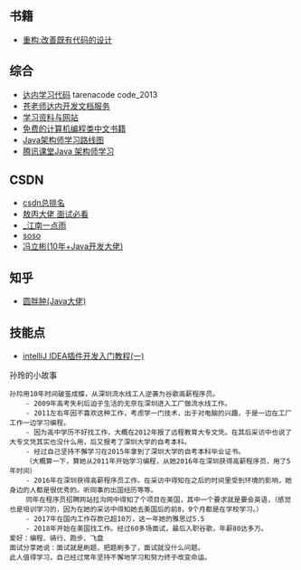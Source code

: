 ## 书籍
- [重构:改善既有代码的设计](https://blog.csdn.net/qq_37781649/article/details/103405833?utm_source=app)

## 综合
- [达内学习代码](http://code.tarena.com.cn/JSDCode/) tarenacode code_2013
- [苍老师达内开发文档服务](http://doc.canglaoshi.org/)
- [学习资料与网站](https://try8.cn/)
- [免费的计算机编程类中文书籍](https://github.com/justjavac/free-programming-books-zh_CN)
- [Java架构师学习路线图](https://www.processon.com/view/5e0583d9e4b0c1ff2110e376#map)
- [腾讯课堂Java 架构师学习](https://ke.qq.com/course/231516)

## CSDN
- [csdn总排名](https://blog.csdn.net/rank/writing_rank_total)
- [敖丙大佬 面试必看](https://blog.csdn.net/qq_35190492)
- [_江南一点雨](https://me.csdn.net/u012702547)
- [soso](https://blog.csdn.net/qq_36338555/)
- [冯立彬(10年+Java开发大佬)](https://blog.csdn.net/fenglibing)

## 知乎
- [圆胖肿(Java大佬)](https://www.zhihu.com/people/zhao-ce-33)

## 技能点
- [intelliJ IDEA插件开发入门教程(一)](https://blog.csdn.net/csdn_xpw/article/details/78946781)

孙玲的小故事
```
孙玲用10年时间破茧成蝶，从深圳流水线工人逆袭为谷歌高薪程序员。
	- 2009年高考失利后迫于生活的无奈在深圳进入工厂做流水线工作。
	- 2011左右年因不喜欢这种工作，考虑学一门技术，出于对电脑的兴趣，于是一边在工厂工作一边学习编程。
	- 因为高中学历不好找工作，大概在2012年报了远程教育大专文凭。在其后采访中也说了大专文凭其实也没什么用，后又报考了深圳大学的自考本科。
	- 经过自己坚持不懈学习在2015年拿到了深圳大学的自考本科毕业证书。
	（大概算一下，算她从2011年开始学习编程，从她2016年在深圳获得高薪程序员，用了5年时间）
	- 2016年在深圳获得高薪程序员工作。在采访中得知在之后的时间里受到环境的影响，她身边的人都是很优秀的。听同事的出国经历等等。
	同年在程序员招聘网站拉沟网中得知了个项目在美国，其中一个要求就是要会英语，（感觉也是培训学习的，因为在她的采访中得知她去美国后的前8，9个月都是在学校学习。）
	- 2017年在国内工作存款已超10万，这一年她的雅思过5.5
	- 2018年开始在美国找工作。经过60多场面试，最后入职谷歌，年薪80达多万。
爱好：编程、骑行、跑步、飞盘
面试分享她说：面试就是刷题，把题刷多了，面试就没什么问题。
此人值得学习，自己经过常年坚持不懈地学习和努力终于改变命运。
```
